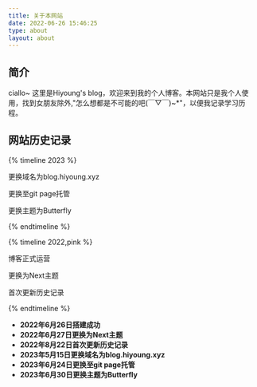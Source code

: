 ```yaml
---
title: 关于本网站
date: 2022-06-26 15:46:25
type: about
layout: about
---
```


## 简介
ciallo~ 这里是Hiyoung's blog，欢迎来到我的个人博客。本网站只是我个人使用<span class="heimu" title="你知道的太多了">，找到女朋友除外,"怎么想都是不可能的吧(￣▽￣)~*"</span>，以便我记录学习历程。

## 网站历史记录

{% timeline 2023 %}
<!-- timeline 5-15 -->
更换域名为blog.hiyoung.xyz
<!-- endtimeline -->

<!-- timeline 6-24 -->
更换至git page托管
<!-- endtimeline -->

<!-- timeline 6-30 -->
更换主题为Butterfly
<!-- endtimeline -->
{% endtimeline %}

{% timeline 2022,pink %}
<!-- timeline 6-26 -->
博客正式运营
<!-- endtimeline -->

<!-- timeline 6-27 -->
更换为Next主题
<!-- endtimeline -->

<!-- timeline 8-22 -->
首次更新历史记录
<!-- endtimeline -->

{% endtimeline %}



- **2022年6月26日搭建成功**
- **2022年6月27日更换为Next主题**
- **2022年8月22日首次更新历史记录**
- **2023年5月15日更换域名为blog.hiyoung.xyz**
- **2023年6月24日更换至git page托管**
- **2023年6月30日更换主题为Butterfly**